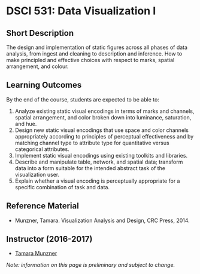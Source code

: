 # DSCI 531: Data Visualization I

## Short Description
The design and implementation of static figures across all phases of data analysis, from ingest and cleaning to description and inference. How to make principled and effective choices with respect to marks, spatial arrangement, and colour.

## Learning Outcomes

By the end of the course, students are expected to be able to:

1. Analyze existing static visual encodings in terms of marks and channels, spatial arrangement, and color broken down into luminance, saturation, and hue.
2. Design new static visual encodings that use space and color channels appropriately according to principles of perceptual effectiveness and by matching channel type to attribute type for quantitative versus categorical attributes.
3. Implement static visual encodings using existing toolkits and libraries.
4. Describe and manipulate table, network, and spatial data; transform data into a form suitable for the intended abstract task of the visualization user.
5. Explain whether a visual encoding is perceptually appropriate for a specific combination of task and data.

## Reference Material
* Munzner, Tamara. Visualization Analysis and Design, CRC Press, 2014.

## Instructor (2016-2017)
* [Tamara Munzner](https://www.cs.ubc.ca/~tmm/)

_Note: information on this page is preliminary and subject to change._
